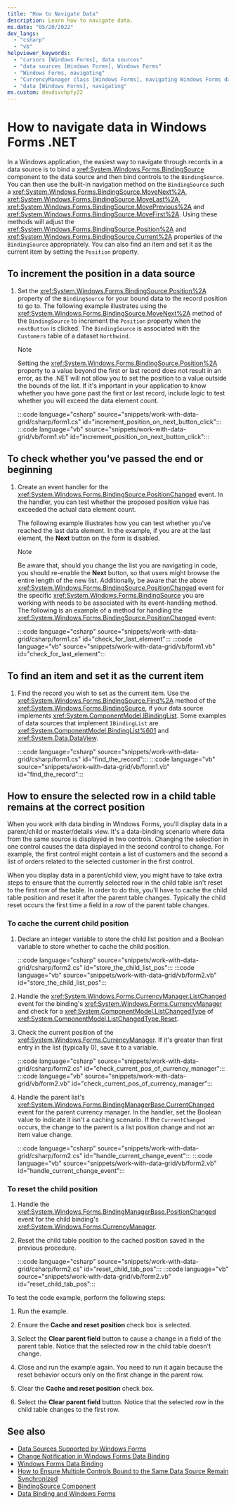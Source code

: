 ```yaml
---
title: "How to Navigate Data"
description: Learn how to navigate data.
ms.date: "05/20/2022"
dev_langs:
  - "csharp"
  - "vb"
helpviewer_keywords: 
  - "cursors [Windows Forms], data sources"
  - "data sources [Windows Forms], Windows Forms"
  - "Windows Forms, navigating"
  - "CurrencyManager class [Windows Forms], navigating Windows Forms data"
  - "data [Windows Forms], navigating"
ms.custom: devdivchpfy22
---
```


# How to navigate data in Windows Forms .NET

In a Windows application, the easiest way to navigate through records in a data source is to bind a <xref:System.Windows.Forms.BindingSource> component to the data source and then bind controls to the `BindingSource`. You can then use the built-in navigation method on the `BindingSource` such a <xref:System.Windows.Forms.BindingSource.MoveNext%2A>, <xref:System.Windows.Forms.BindingSource.MoveLast%2A>, <xref:System.Windows.Forms.BindingSource.MovePrevious%2A> and <xref:System.Windows.Forms.BindingSource.MoveFirst%2A>. Using these methods will adjust the <xref:System.Windows.Forms.BindingSource.Position%2A> and <xref:System.Windows.Forms.BindingSource.Current%2A> properties of the `BindingSource` appropriately. You can also find an item and set it as the current item by setting the `Position` property.

## To increment the position in a data source

01. Set the <xref:System.Windows.Forms.BindingSource.Position%2A> property of the `BindingSource` for your bound data to the record position to go to. The following example illustrates using the <xref:System.Windows.Forms.BindingSource.MoveNext%2A> method of the `BindingSource` to increment the `Position` property when the `nextButton` is clicked. The `BindingSource` is associated with the `Customers` table of a dataset `Northwind`.

    > [!NOTE]
    > Setting the <xref:System.Windows.Forms.BindingSource.Position%2A> property to a value beyond the first or last record does not result in an error, as the .NET will not allow you to set the position to a value outside the bounds of the list. If it's important in your application to know whether you have gone past the first or last record, include logic to test whether you will exceed the data element count.

     :::code language="csharp" source="snippets/work-with-data-grid/csharp/form1.cs" id="increment_position_on_next_button_click":::
     :::code language="vb" source="snippets/work-with-data-grid/vb/form1.vb" id="increment_position_on_next_button_click":::

## To check whether you've passed the end or beginning

01. Create an event handler for the <xref:System.Windows.Forms.BindingSource.PositionChanged> event. In the handler, you can test whether the proposed position value has exceeded the actual data element count.

     The following example illustrates how you can test whether you've reached the last data element. In the example, if you are at the last element, the **Next** button on the form is disabled.

    > [!NOTE]
    > Be aware that, should you change the list you are navigating in code, you should re-enable the **Next** button, so that users might browse the entire length of the new list. Additionally, be aware that the above <xref:System.Windows.Forms.BindingSource.PositionChanged> event for the specific <xref:System.Windows.Forms.BindingSource> you are working with needs to be associated with its event-handling method. The following is an example of a method for handling the <xref:System.Windows.Forms.BindingSource.PositionChanged> event:

     :::code language="csharp" source="snippets/work-with-data-grid/csharp/form1.cs" id="check_for_last_element":::
     :::code language="vb" source="snippets/work-with-data-grid/vb/form1.vb" id="check_for_last_element":::

## To find an item and set it as the current item

01. Find the record you wish to set as the current item. Use the <xref:System.Windows.Forms.BindingSource.Find%2A> method of the <xref:System.Windows.Forms.BindingSource>, if your data source implements <xref:System.ComponentModel.IBindingList>. Some examples of data sources that implement `IBindingList` are <xref:System.ComponentModel.BindingList%601> and <xref:System.Data.DataView>.

     :::code language="csharp" source="snippets/work-with-data-grid/csharp/form1.cs" id="find_the_record":::
     :::code language="vb" source="snippets/work-with-data-grid/vb/form1.vb" id="find_the_record":::

## How to ensure the selected row in a child table remains at the correct position

When you work with data binding in Windows Forms, you'll display data in a parent/child or master/details view. It's a data-binding scenario where data from the same source is displayed in two controls. Changing the selection in one control causes the data displayed in the second control to change. For example, the first control might contain a list of customers and the second a list of orders related to the selected customer in the first control.

When you display data in a parent/child view, you might have to take extra steps to ensure that the currently selected row in the child table isn't reset to the first row of the table. In order to do this, you'll have to cache the child table position and reset it after the parent table changes. Typically the child reset occurs the first time a field in a row of the parent table changes.

### To cache the current child position

01. Declare an integer variable to store the child list position and a Boolean variable to store whether to cache the child position.

     :::code language="csharp" source="snippets/work-with-data-grid/csharp/form2.cs" id="store_the_child_list_pos":::
     :::code language="vb" source="snippets/work-with-data-grid/vb/form2.vb" id="store_the_child_list_pos":::

01. Handle the <xref:System.Windows.Forms.CurrencyManager.ListChanged> event for the binding's <xref:System.Windows.Forms.CurrencyManager> and check for a <xref:System.ComponentModel.ListChangedType> of <xref:System.ComponentModel.ListChangedType.Reset>.

01. Check the current position of the <xref:System.Windows.Forms.CurrencyManager>. If it's greater than first entry in the list (typically 0), save it to a variable.

     :::code language="csharp" source="snippets/work-with-data-grid/csharp/form2.cs" id="check_current_pos_of_currency_manager":::
     :::code language="vb" source="snippets/work-with-data-grid/vb/form2.vb" id="check_current_pos_of_currency_manager":::

01. Handle the parent list's <xref:System.Windows.Forms.BindingManagerBase.CurrentChanged> event for the parent currency manager. In the handler, set the Boolean value to indicate it isn't a caching scenario. If the `CurrentChanged` occurs, the change to the parent is a list position change and not an item value change.

     :::code language="csharp" source="snippets/work-with-data-grid/csharp/form2.cs" id="handle_current_change_event":::
     :::code language="vb" source="snippets/work-with-data-grid/vb/form2.vb" id="handle_current_change_event":::

### To reset the child position

01. Handle the <xref:System.Windows.Forms.BindingManagerBase.PositionChanged> event for the child binding's <xref:System.Windows.Forms.CurrencyManager>.

01. Reset the child table position to the cached position saved in the previous procedure.

     :::code language="csharp" source="snippets/work-with-data-grid/csharp/form2.cs" id="reset_child_tab_pos":::
     :::code language="vb" source="snippets/work-with-data-grid/vb/form2.vb" id="reset_child_tab_pos":::

To test the code example, perform the following steps:

01. Run the example.

01. Ensure the **Cache and reset position** check box is selected.

01. Select the **Clear parent field** button to cause a change in a field of the parent table. Notice that the selected row in the child table doesn't change.

01. Close and run the example again. You need to run it again because the reset behavior occurs only on the first change in the parent row.

01. Clear the **Cache and reset position** check box.

01. Select the **Clear parent field** button. Notice that the selected row in the child table changes to the first row.

## See also

- [Data Sources Supported by Windows Forms](/dotnet/desktop/winforms/data-sources-supported-by-windows-forms?view=netframeworkdesktop-4.8&preserve-view=true)
- [Change Notification in Windows Forms Data Binding](/dotnet/desktop/winforms/change-notification-in-windows-forms-data-binding?view=netframeworkdesktop-4.8&preserve-view=true)
- [Windows Forms Data Binding](/dotnet/desktop/winforms/windows-forms-data-binding?view=netframeworkdesktop-4.8&preserve-view=true)
- [How to Ensure Multiple Controls Bound to the Same Data Source Remain Synchronized](/dotnet/desktop/winforms/multiple-controls-bound-to-data-source-synchronized?view=netframeworkdesktop-4.8&preserve-view=true)
- [BindingSource Component](/dotnet/desktop/winforms//controls/bindingsource-component?view=netframeworkdesktop-4.8&preserve-view=true)
- [Data Binding and Windows Forms](/dotnet/desktop/winforms/data-binding-and-windows-forms?view=netframeworkdesktop-4.8&preserve-view=true)
